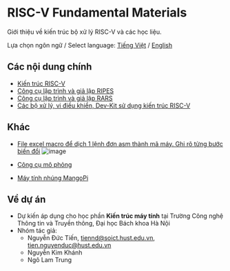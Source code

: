 # RISC-V Fundamental Materials

Giới thiệu về kiến trúc bộ xử lý RISC-V và các học liệu.

Lựa chọn ngôn ngữ / Select language: [Tiếng Việt](./README.md) / [English](./README.en.md)

## Các nội dung chính

- [Kiến trúc RISC-V](RISC-V.vi.md)
- [Công cụ lập trình và giả lập RIPES](RIPES.vi.md)
- [Công cụ lập trình và giả lập RARS](RARS.vi.md)
- [Các bộ xử lý, vi điều khiển, Dev-Kit sử dụng kiến trúc RISC-V](https://neittien0110.github.io/MCU)

## Khác

- [File excel macro để dịch 1 lệnh đơn asm thành mã máy. Ghi rõ từng bước biến đổi](https://github.com/neittien0110/RISC-VFundamentalMaterials/blob/master/RISC-V-Design.xlsm)
  ![image](https://github.com/user-attachments/assets/ce037f8e-817c-4d4a-a0c7-4341c1100c25)

- [Công cụ mô phỏng](RIPES.vi.md)
- [Máy tính nhúng MangoPi](MangoPI.vi.md)

## Về dự án

- Dự kiến áp dụng cho học phần **Kiến trúc máy tính** tại Trường Công nghệ Thông tin và Truyền thông, Đại học Bách khoa Hà Nội
- Nhóm tác giả:
  - Nguyễn Đức Tiến, <tiennd@soict.hust.edu.vn>, <tien.nguyenduc@hust.edu.vn>
  - Nguyễn Kim Khánh
  - Ngô Lam Trung
